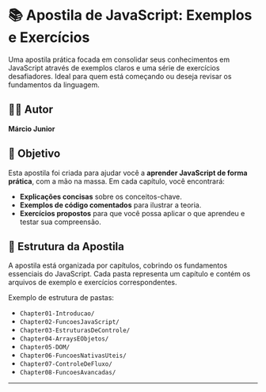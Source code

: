 # 📚 Apostila de JavaScript: Exemplos e Exercícios

Uma apostila prática focada em consolidar seus conhecimentos em JavaScript através de exemplos claros e uma série de exercícios desafiadores. Ideal para quem está começando ou deseja revisar os fundamentos da linguagem.

## 👨‍💻 Autor

**Márcio Junior**

## 🎯 Objetivo

Esta apostila foi criada para ajudar você a **aprender JavaScript de forma prática**, com a mão na massa. Em cada capítulo, você encontrará:

* **Explicações concisas** sobre os conceitos-chave.
* **Exemplos de código comentados** para ilustrar a teoria.
* **Exercícios propostos** para que você possa aplicar o que aprendeu e testar sua compreensão.

## 📖 Estrutura da Apostila

A apostila está organizada por capítulos, cobrindo os fundamentos essenciais do JavaScript. Cada pasta representa um capítulo e contém os arquivos de exemplo e exercícios correspondentes.

Exemplo de estrutura de pastas:
* `Chapter01-Introducao/`
* `Chapter02-FuncoesJavaScript/`
* `Chapter03-EstruturasDeControle/`
* `Chapter04-ArraysEObjetos/`
* `Chapter05-DOM/`
* `Chapter06-FuncoesNativasUteis/`
* `Chapter07-ControleDeFluxo/`
* `Chapter08-FuncoesAvancadas/`

---
